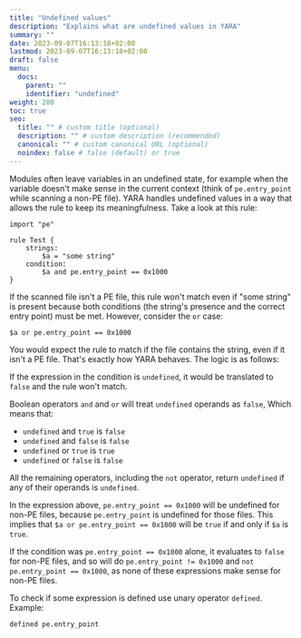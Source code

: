 ```yaml
---
title: "Undefined values"
description: "Explains what are undefined values in YARA"
summary: ""
date: 2023-09-07T16:13:18+02:00
lastmod: 2023-09-07T16:13:18+02:00
draft: false
menu:
  docs:
    parent: ""
    identifier: "undefined"
weight: 280
toc: true
seo:
  title: "" # custom title (optional)
  description: "" # custom description (recommended)
  canonical: "" # custom canonical URL (optional)
  noindex: false # false (default) or true
---
```


Modules often leave variables in an undefined state, for example when the
variable doesn't make sense in the current context (think of `pe.entry_point`
while scanning a non-PE file). YARA handles undefined values in a way that
allows the rule to keep its meaningfulness. Take a look at this rule:

```yara
import "pe"

rule Test {
    strings:
        $a = "some string"
    condition:
        $a and pe.entry_point == 0x1000
}
```

If the scanned file isn't a PE file, this rule won't match even if "some string"
is present because both conditions (the string's presence and the correct entry
point) must be met. However, consider the `or` case:

```
$a or pe.entry_point == 0x1000
```

You would expect the rule to match if the file contains the string, even if it
isn't a PE file. That's exactly how YARA behaves. The logic is as follows:

If the expression in the condition is `undefined`, it would be translated
to `false` and the rule won't match.

Boolean operators `and` and `or` will treat `undefined` operands as `false`,
Which means that:

* `undefined` and `true` is `false`
* `undefined` and `false` is `false`
* `undefined` or `true` is `true`
* `undefined` or `false` is `false`

All the remaining operators, including the `not` operator, return `undefined` if
any of their operands is `undefined`.

In the expression above, `pe.entry_point == 0x1000` will be undefined for non-PE
files, because `pe.entry_point` is undefined for those files. This implies that
`$a or pe.entry_point == 0x1000` will be `true` if and only if `$a` is `true`.

If the condition was `pe.entry_point == 0x1000` alone, it evaluates to `false`
for non-PE files, and so will do `pe.entry_point != 0x1000` and `not
pe.entry_point == 0x1000`, as none of these expressions make sense for non-PE
files.

To check if some expression is defined use unary operator `defined`. Example:

`defined pe.entry_point`